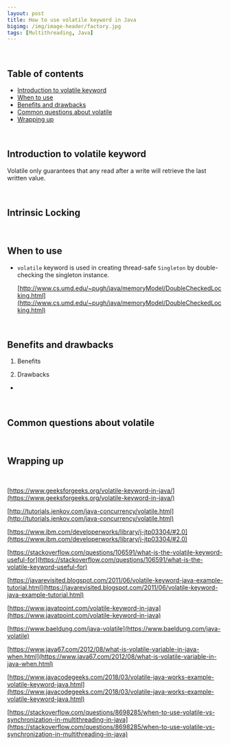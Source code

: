 ```yaml
---
layout: post
title: How to use volatile keyword in Java
bigimg: /img/image-header/factory.jpg
tags: [Multithreading, Java]
---
```




<br>

## Table of contents
- [Introduction to volatile keyword](#introduction-to-volatile)
- [When to use](#when-to-use)
- [Benefits and drawbacks](benefits-and-drawbacks)
- [Common questions about volatile](#common-questions-about-volatile)
- [Wrapping up](#wrapping-up)


<br>

## Introduction to volatile keyword

Volatile only guarantees that any read after a write will retrieve the last written value.





<br>

## Intrinsic Locking





<br>

## When to use

- ```volatile``` keyword is used in creating thread-safe ```Singleton``` by double-checking the singleton instance.

    [http://www.cs.umd.edu/~pugh/java/memoryModel/DoubleCheckedLocking.html](http://www.cs.umd.edu/~pugh/java/memoryModel/DoubleCheckedLocking.html)



<br>

## Benefits and drawbacks
1. Benefits




2. Drawbacks
- 


<br>

## Common questions about volatile





<br>

## Wrapping up




<br>

[https://www.geeksforgeeks.org/volatile-keyword-in-java/](https://www.geeksforgeeks.org/volatile-keyword-in-java/)

[http://tutorials.jenkov.com/java-concurrency/volatile.html](http://tutorials.jenkov.com/java-concurrency/volatile.html)

[https://www.ibm.com/developerworks/library/j-jtp03304/#2.0](https://www.ibm.com/developerworks/library/j-jtp03304/#2.0)

[https://stackoverflow.com/questions/106591/what-is-the-volatile-keyword-useful-for](https://stackoverflow.com/questions/106591/what-is-the-volatile-keyword-useful-for)

[https://javarevisited.blogspot.com/2011/06/volatile-keyword-java-example-tutorial.html](https://javarevisited.blogspot.com/2011/06/volatile-keyword-java-example-tutorial.html)

[https://www.javatpoint.com/volatile-keyword-in-java](https://www.javatpoint.com/volatile-keyword-in-java)

[https://www.baeldung.com/java-volatile](https://www.baeldung.com/java-volatile)

[https://www.java67.com/2012/08/what-is-volatile-variable-in-java-when.html](https://www.java67.com/2012/08/what-is-volatile-variable-in-java-when.html)

[https://www.javacodegeeks.com/2018/03/volatile-java-works-example-volatile-keyword-java.html](https://www.javacodegeeks.com/2018/03/volatile-java-works-example-volatile-keyword-java.html)

[https://stackoverflow.com/questions/8698285/when-to-use-volatile-vs-synchronization-in-multithreading-in-java](https://stackoverflow.com/questions/8698285/when-to-use-volatile-vs-synchronization-in-multithreading-in-java)

